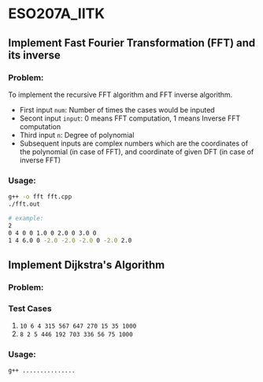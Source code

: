 # ESO207A_IITK

## Implement Fast Fourier Transformation (FFT) and its inverse

### Problem:
To implement the recursive FFT algorithm and FFT inverse algorithm.
* First input `num`: Number of times the cases would be inputed
* Secont input `input`: 0 means FFT computation, 1 means Inverse FFT computation
* Third input `n`: Degree of polynomial
* Subsequent inputs are complex numbers which are the coordinates of the polynomial (in case of FFT), and coordinate of given DFT (in case of inverse FFT)

### Usage:
```bash
g++ -o fft fft.cpp
./fft.out

# example:
2
0 4 0 0 1.0 0 2.0 0 3.0 0
1 4 6.0 0 -2.0 -2.0 -2.0 0 -2.0 2.0
```


## Implement Dijkstra's Algorithm

### Problem:

### Test Cases
1. `10 6 4 315 567 647 270 15 35 1000`
2. `8 2 5 446 192 703 336 56 75 1000`

### Usage:
```bash
g++ ...............
```
